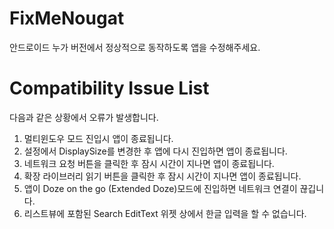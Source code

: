 # FixMeNougat
안드로이드 누가 버전에서 정상적으로 동작하도록 앱을 수정해주세요.

# Compatibility Issue List
다음과 같은 상황에서 오류가 발생합니다.

1. 멀티윈도우 모드 진입시 앱이 종료됩니다.
2. 설정에서 DisplaySize를 변경한 후 앱에 다시 진입하면 앱이 종료됩니다.
3. 네트워크 요청 버튼을 클릭한 후 잠시 시간이 지나면 앱이 종료됩니다.
4. 확장 라이브러리 읽기 버튼을 클릭한 후 잠시 시간이 지나면 앱이 종료됩니다.
5. 앱이 Doze on the go (Extended Doze)모드에 진입하면 네트워크 연결이 끊깁니다.
6. 리스트뷰에 포함된 Search EditText 위젯 상에서 한글 입력을 할 수 없습니다.
